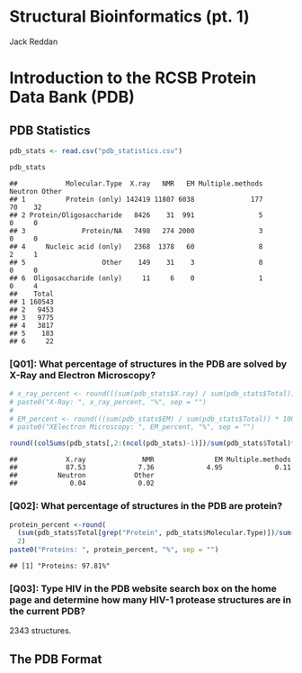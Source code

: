 Structural Bioinformatics (pt. 1)
================
Jack Reddan

# Introduction to the RCSB Protein Data Bank (PDB)

## PDB Statistics

``` r
pdb_stats <- read.csv("pdb_statistics.csv")

pdb_stats
```

    ##            Molecular.Type  X.ray   NMR   EM Multiple.methods Neutron Other
    ## 1          Protein (only) 142419 11807 6038              177      70    32
    ## 2 Protein/Oligosaccharide   8426    31  991                5       0     0
    ## 3              Protein/NA   7498   274 2000                3       0     0
    ## 4     Nucleic acid (only)   2368  1378   60                8       2     1
    ## 5                   Other    149    31    3                0       0     0
    ## 6  Oligosaccharide (only)     11     6    0                1       0     4
    ##    Total
    ## 1 160543
    ## 2   9453
    ## 3   9775
    ## 4   3817
    ## 5    183
    ## 6     22

### \[Q01\]: What percentage of structures in the PDB are solved by X-Ray and Electron Microscopy?

``` r
# x_ray_percent <- round(((sum(pdb_stats$X.ray) / sum(pdb_stats$Total)) * 100), 2)
# paste0("X-Ray: ", x_ray_percent, "%", sep = "")
# 
# EM_percent <- round(((sum(pdb_stats$EM) / sum(pdb_stats$Total)) * 100), 2)
# paste0("XElectron Microscopy: ", EM_percent, "%", sep = "")

round((colSums(pdb_stats[,2:(ncol(pdb_stats)-1)])/sum(pdb_stats$Total)*100), 2)
```

    ##            X.ray              NMR               EM Multiple.methods 
    ##            87.53             7.36             4.95             0.11 
    ##          Neutron            Other 
    ##             0.04             0.02

### \[Q02\]: What percentage of structures in the PDB are protein?

``` r
protein_percent <-round(
  (sum(pdb_stats$Total[grep("Protein", pdb_stats$Molecular.Type)])/sum(pdb_stats$Total)*100), 
  2)
paste0("Proteins: ", protein_percent, "%", sep = "")
```

    ## [1] "Proteins: 97.81%"

### \[Q03\]: Type HIV in the PDB website search box on the home page and determine how many HIV-1 protease structures are in the current PDB?

2343 structures.

## The PDB Format
